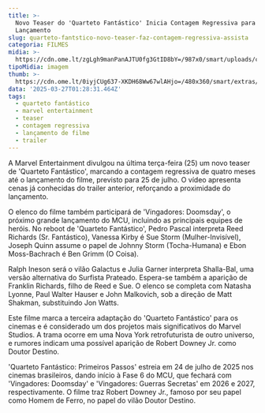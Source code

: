 ```yaml
---
title: >-
  Novo Teaser do 'Quarteto Fantástico' Inicia Contagem Regressiva para o
  Lançamento
slug: quarteto-fantstico-novo-teaser-faz-contagem-regressiva-assista
categoria: FILMES
midia: >-
  https://cdn.ome.lt/zgLgh9manPanAJTU0fg3GtID8bY=/987x0/smart/uploads/conteudo/fotos/Design_sem_nome_-_2025-03-26T220028.370.png
tipoMidia: imagem
thumb: >-
  https://cdn.ome.lt/0iyjCUg637-XKDH68Ww67wlAHjo=/480x360/smart/extras/conteudos/Design_sem_nome_-_2025-03-26T220028.370.png
data: '2025-03-27T01:28:31.464Z'
tags:
  - quarteto fantástico
  - marvel entertainment
  - teaser
  - contagem regressiva
  - lançamento de filme
  - trailer
---
```


A Marvel Entertainment divulgou na última terça-feira (25) um novo teaser de 'Quarteto Fantástico', marcando a contagem regressiva de quatro meses até o lançamento do filme, previsto para 25 de julho. O vídeo apresenta cenas já conhecidas do trailer anterior, reforçando a proximidade do lançamento.

O elenco do filme também participará de 'Vingadores: Doomsday', o próximo grande lançamento do MCU, incluindo as principais equipes de heróis. No reboot de 'Quarteto Fantástico', Pedro Pascal interpreta Reed Richards (Sr. Fantástico), Vanessa Kirby é Sue Storm (Mulher-Invisível), Joseph Quinn assume o papel de Johnny Storm (Tocha-Humana) e Ebon Moss-Bachrach é Ben Grimm (O Coisa).

Ralph Ineson será o vilão Galactus e Julia Garner interpreta Shalla-Bal, uma versão alternativa do Surfista Prateado. Espera-se também a aparição de Franklin Richards, filho de Reed e Sue. O elenco se completa com Natasha Lyonne, Paul Walter Hauser e John Malkovich, sob a direção de Matt Shakman, substituindo Jon Watts.

Este filme marca a terceira adaptação do 'Quarteto Fantástico' para os cinemas e é considerado um dos projetos mais significativos do Marvel Studios. A trama ocorre em uma Nova York retrofuturista de outro universo, e rumores indicam uma possível aparição de Robert Downey Jr. como Doutor Destino.

'Quarteto Fantástico: Primeiros Passos' estreia em 24 de julho de 2025 nos cinemas brasileiros, dando início à Fase 6 do MCU, que fechará com 'Vingadores: Doomsday' e 'Vingadores: Guerras Secretas' em 2026 e 2027, respectivamente. O filme traz Robert Downey Jr., famoso por seu papel como Homem de Ferro, no papel do vilão Doutor Destino.
